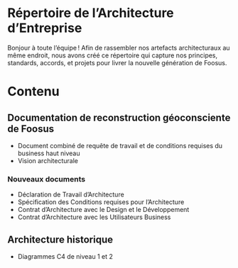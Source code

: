 # Répertoire de l’Architecture d’Entreprise
Bonjour à toute l’équipe !
Afin de rassembler nos artefacts architecturaux au même endroit, nous avons créé ce répertoire qui capture nos principes, standards, accords, et projets pour livrer la nouvelle génération de Foosus.
# Contenu
## Documentation de reconstruction géoconsciente de Foosus
- Document combiné de requête de travail et de conditions requises du business haut niveau
- Vision architecturale
### Nouveaux documents
- Déclaration de Travail d’Architecture
- Spécification des Conditions requises pour l’Architecture
- Contrat d’Architecture avec le Design et le Développement
- Contrat d’Architecture avec les Utilisateurs Business
## Architecture historique
- Diagrammes C4 de niveau 1 et 2

